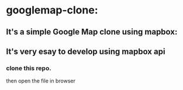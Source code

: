 # googlemap-clone:
## It's a simple Google Map clone using mapbox:
## It's very esay to develop using mapbox api
### clone this repo.

then open the file in browser 
 
